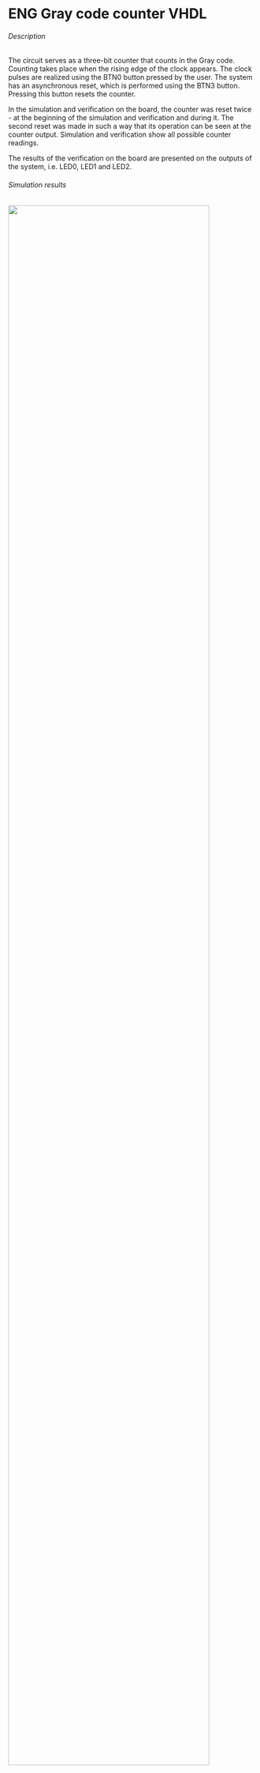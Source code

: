 # ENG Gray code counter VHDL
###### Description
The circuit serves as a three-bit counter that counts in the Gray code. Counting takes place when the rising edge of the clock appears. The clock pulses are realized using the BTN0 button pressed by the user. The system has an asynchronous reset, which is performed using the BTN3 button. Pressing this button resets the counter.

In the simulation and verification on the board, the counter was reset twice - at the beginning of the simulation and verification and during it. The second reset was made in such a way that its operation can be seen at the counter output. Simulation and verification show all possible counter readings.

The results of the verification on the board are presented on the outputs of the system, i.e. LED0, LED1 and LED2.

###### Simulation results
<img src="https://user-images.githubusercontent.com/79804729/159081862-caa62a1e-baa6-421e-a119-236a441e64c9.png" width="90%"></img>

###### Files description
- top.vhd - main VHDL design file with the operation algorithm
- tb.vhd - testbench file
- iup3.xdc - file with constraints for the **Nexys-A7 board (FPGA xc7a100tcsg324-1)**


# PL Licznik w kodzie Graya VHDL
###### Opis
Układ po zaprogramowaniu, służy jako trzybitowy licznik, który liczy w kodzie Graya. Zliczanie odbywa się, gdy pojawia się narastające zbocze zegara. Impulsy zegara realizowane są za pomocą przycisku BTN0 wciskanego przez użytkownika. Układ posiada reset asynchroniczny, który jest realizowany za pomocą przycisku BTN3. Wciśnięcie tego przycisku skutkuje wyzerowaniem licznika.

W przeprowadzonej symulacji oraz weryfikacji na płytce, reset licznika został wykonany dwa razy – na początku symulacji oraz weryfikacji i w jej trakcie. Drugi reset został wykonany w taki sposób, aby było widać jego działanie na wyjściu licznika. Symulacja oraz weryfikacja przedstawia wszystkie możliwe stany licznika.

Wyniki weryfikacji na płytce są przedstawione na wyjściach układu, czyli diodach świecących LED0, LED1 oraz LED2.

###### Wyniki symulacji
<img src="https://user-images.githubusercontent.com/79804729/159081862-caa62a1e-baa6-421e-a119-236a441e64c9.png" width="90%"></img>

###### Opis plików

- top.vhd - główny plik projektu VHDL z algorytmem działania
- tb.vhd - plik testbench
- iup3.xdc - plik z ograniczeniami projektowymi dla **płytki Nexys-A7 (układ FPGA xc7a100tcsg324-1)**
